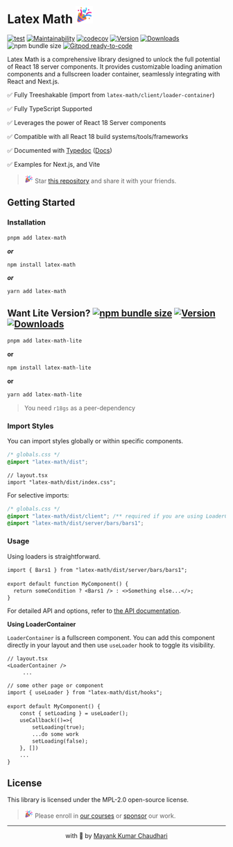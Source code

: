 # Latex Math <img src="https://raw.githubusercontent.com/mayank1513/mayank1513/main/popper.png" style="height: 40px"/>

[![test](https://github.com/tiny-md/latex-math/actions/workflows/test.yml/badge.svg)](https://github.com/tiny-md/latex-math/actions/workflows/test.yml) [![Maintainability](https://api.codeclimate.com/v1/badges/aa896ec14c570f3bb274/maintainability)](https://codeclimate.com/github/tiny-md/latex-math/maintainability) [![codecov](https://codecov.io/gh/tiny-md/latex-math/graph/badge.svg)](https://codecov.io/gh/tiny-md/latex-math) [![Version](https://img.shields.io/npm/v/latex-math.svg?colorB=green)](https://www.npmjs.com/package/latex-math) [![Downloads](https://img.jsdelivr.com/img.shields.io/npm/d18m/latex-math.svg)](https://www.npmjs.com/package/latex-math) ![npm bundle size](https://img.shields.io/bundlephobia/minzip/latex-math) [![Gitpod ready-to-code](https://img.shields.io/badge/Gitpod-ready--to--code-blue?logo=gitpod)](https://gitpod.io/from-referrer/)

Latex Math is a comprehensive library designed to unlock the full potential of React 18 server components. It provides customizable loading animation components and a fullscreen loader container, seamlessly integrating with React and Next.js.

✅ Fully Treeshakable (import from `latex-math/client/loader-container`)

✅ Fully TypeScript Supported

✅ Leverages the power of React 18 Server components

✅ Compatible with all React 18 build systems/tools/frameworks

✅ Documented with [Typedoc](https://tiny-md.github.io/latex-math) ([Docs](https://tiny-md.github.io/latex-math))

✅ Examples for Next.js, and Vite

> <img src="https://raw.githubusercontent.com/mayank1513/mayank1513/main/popper.png" style="height: 20px"/> Star [this repository](https://github.com/tiny-md/latex-math) and share it with your friends.

## Getting Started

### Installation

```bash
pnpm add latex-math
```

**_or_**

```bash
npm install latex-math
```

**_or_**

```bash
yarn add latex-math
```

## Want Lite Version? [![npm bundle size](https://img.shields.io/bundlephobia/minzip/latex-math-lite)](https://www.npmjs.com/package/latex-math-lite) [![Version](https://img.shields.io/npm/v/latex-math-lite.svg?colorB=green)](https://www.npmjs.com/package/latex-math-lite) [![Downloads](https://img.jsdelivr.com/img.shields.io/npm/d18m/latex-math-lite.svg)](https://www.npmjs.com/package/latex-math-lite)

```bash
pnpm add latex-math-lite
```

**or**

```bash
npm install latex-math-lite
```

**or**

```bash
yarn add latex-math-lite
```

> You need `r18gs` as a peer-dependency

### Import Styles

You can import styles globally or within specific components.

```css
/* globals.css */
@import "latex-math/dist";
```

```tsx
// layout.tsx
import "latex-math/dist/index.css";
```

For selective imports:

```css
/* globals.css */
@import "latex-math/dist/client"; /** required if you are using LoaderContainer */
@import "latex-math/dist/server/bars/bars1";
```

### Usage

Using loaders is straightforward.

```tsx
import { Bars1 } from "latex-math/dist/server/bars/bars1";

export default function MyComponent() {
  return someCondition ? <Bars1 /> : <>Something else...</>;
}
```

For detailed API and options, refer to [the API documentation](https://tiny-md.github.io/latex-math).

**Using LoaderContainer**

`LoaderContainer` is a fullscreen component. You can add this component directly in your layout and then use `useLoader` hook to toggle its visibility.

```tsx
// layout.tsx
<LoaderContainer />
	 ...
```

```tsx
// some other page or component
import { useLoader } from "latex-math/dist/hooks";

export default MyComponent() {
	const { setLoading } = useLoader();
	useCallback(()=>{
		setLoading(true);
		...do some work
		setLoading(false);
	}, [])
	...
}
```

## License

This library is licensed under the MPL-2.0 open-source license.



> <img src="https://raw.githubusercontent.com/mayank1513/mayank1513/main/popper.png" style="height: 20px"/> Please enroll in [our courses](https://mayank-chaudhari.vercel.app/courses) or [sponsor](https://github.com/sponsors/mayank1513) our work.

<hr />

<p align="center" style="text-align:center">with 💖 by <a href="https://mayank-chaudhari.vercel.app" target="_blank">Mayank Kumar Chaudhari</a></p>

